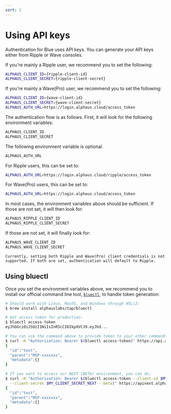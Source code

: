 ```yaml
---
sort: 1
---
```


# Using API keys

Authentication for Blue uses API keys. You can generate your API keys either from Ripple or Wave consoles.

If you're mainly a Ripple user, we recommend you to set the following:
```bash
ALPHAUS_CLIENT_ID={ripple-client-id}
ALPHAUS_CLIENT_SECRET={ripple-client-secret}
```

If you're mainly a Wave(Pro) user, we recommend you to set the following:
```bash
ALPHAUS_CLIENT_ID={wave-client-id}
ALPHAUS_CLIENT_SECRET={wave-client-secret}
ALPHAUS_AUTH_URL=https://login.alphaus.cloud/access_token
```

The authentication flow is as follows. First, it will look for the following environment variables:
```bash
ALPHAUS_CLIENT_ID
ALPHAUS_CLIENT_SECRET
```

The following environment variable is optional.
```bash
ALPHAUS_AUTH_URL
```

For Ripple users, this can be set to:
```bash
ALPHAUS_AUTH_URL=https://login.alphaus.cloud/ripple/access_token
```

For Wave(Pro) users, this can be set to:
```bash
ALPHAUS_AUTH_URL=https://login.alphaus.cloud/access_token
```

In most cases, the environment variables above should be sufficient. If those are not set, it will then look for:
```bash
ALPHAUS_RIPPLE_CLIENT_ID
ALPHAUS_RIPPLE_CLIENT_SECRET
```

If those are not set, it will finally look for:
```bash
ALPHAUS_WAVE_CLIENT_ID
ALPHAUS_WAVE_CLIENT_SECRET
```

```warning
Currently, setting both Ripple and Wave(Pro) client credentials is not supported. If both are set, authentication will default to Ripple.
```

## Using bluectl

Once you set the environment variables above, we recommend you to install our official command line tool, [`bluectl`](https://github.com/alphauslabs/bluectl), to handle token generation:

```bash
# Should work with Linux, MacOS, and Windows through WSL/2:
$ brew install alphauslabs/tap/bluectl

# Get access token for production:
$ bluectl access-token
eyJhbGciOiJSUzI1NiIsInR5cCI6IkpXVCJ9.eyJhd...

# You can use the command above to provide token to your other commands. For example:
$ curl -H "Authorization: Bearer $(bluectl access-token)" https://api.alphaus.cloud/m/blue/iam/v1/whoami | jq
{
  "id":"test",
  "parent":"MSP-xxxxxxx",
  "metadata":{}
}

# If you want to access our NEXT (BETA) environment, you can do:
$ curl -H "Authorization: Bearer $(bluectl access-token --client-id $MY_CLIENT_ID_NEXT \
  --client-secret $MY_CLIENT_SECRET_NEXT --beta)" https://apinext.alphaus.cloud/m/blue/iam/v1/whoami | jq
{
  "id":"test",
  "parent":"MSP-xxxxxxx",
  "metadata":{}
}
```
